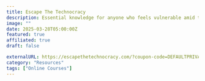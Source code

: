 ```yaml
---
title: Escape The Technocracy
description: Essential knowledge for anyone who feels vulnerable amid the tightening grip of surveillance and control. 
image: ""
date: 2025-03-28T05:00:00Z
featured: true
affiliated: true
draft: false

externalURL: https://escapethetechnocracy.com/?coupon-code=DEFAULTPRIVACY&sc-page=digitalprivacy
category: "Resources"
tags: ["Online Courses"]
---
```


